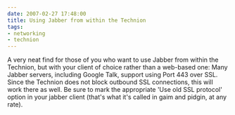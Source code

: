 ```yaml
---
date: 2007-02-27 17:48:00
title: Using Jabber from within the Technion
tags:
- networking
- technion
---
```


A very neat find for those of you who want to use Jabber from within the
Technion, but with your client of choice rather than a web-based one: Many
Jabber servers, including Google Talk, support using Port 443 over SSL. Since
the Technion does not block outbound SSL connections, this will work there as
well. Be sure to mark the appropriate 'Use old SSL protocol' option in your
jabber client (that's what it's called in gaim and pidgin, at any rate).
